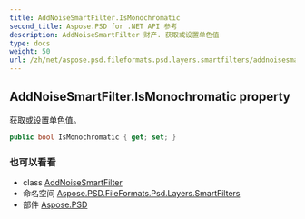 ```yaml
---
title: AddNoiseSmartFilter.IsMonochromatic
second_title: Aspose.PSD for .NET API 参考
description: AddNoiseSmartFilter 财产. 获取或设置单色值
type: docs
weight: 50
url: /zh/net/aspose.psd.fileformats.psd.layers.smartfilters/addnoisesmartfilter/ismonochromatic/
---
```

## AddNoiseSmartFilter.IsMonochromatic property

获取或设置单色值。

```csharp
public bool IsMonochromatic { get; set; }
```

### 也可以看看

* class [AddNoiseSmartFilter](../)
* 命名空间 [Aspose.PSD.FileFormats.Psd.Layers.SmartFilters](../../addnoisesmartfilter/)
* 部件 [Aspose.PSD](../../../)


